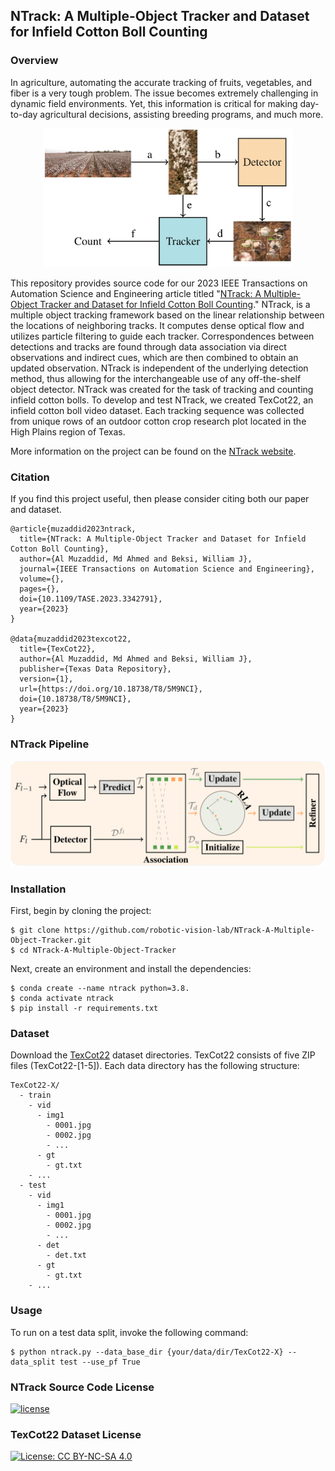 ## NTrack: A Multiple-Object Tracker and Dataset for Infield Cotton Boll Counting

### Overview

In agriculture, automating the accurate tracking of fruits, vegetables, and
fiber is a very tough problem. The issue becomes extremely challenging in
dynamic field environments. Yet, this information is critical for making
day-to-day agricultural decisions, assisting breeding programs, and much more.

<p align="center">
  <img src="images/overview.png" alt="overview" width="400"/>
</p>

This repository provides source code for our 2023 IEEE Transactions on
Automation Science and Engineering article titled "[NTrack: A Multiple-Object
Tracker and Dataset for Infield Cotton Boll
Counting](https://arxiv.org/pdf/2312.10922.pdf)." NTrack, is a multiple object
tracking framework based on the linear relationship between the locations of
neighboring tracks. It computes dense optical flow and utilizes particle
filtering to guide each tracker. Correspondences between detections and tracks
are found through data association via direct observations and indirect cues,
which are then combined to obtain an updated observation. NTrack is independent
of the underlying detection method, thus allowing for the interchangeable use
of any off-the-shelf object detector. NTrack was created for the task of
tracking and counting infield cotton bolls. To develop and test NTrack, we
created TexCot22, an infield cotton boll video dataset. Each tracking sequence
was collected from unique rows of an outdoor cotton crop research plot located
in the High Plains region of Texas. 

More information on the project can be found on the 
[NTrack website](https://robotic-vision-lab.github.io/ntrack).

### Citation

If you find this project useful, then please consider citing both our paper and
dataset.

```bibitex
@article{muzaddid2023ntrack,
  title={NTrack: A Multiple-Object Tracker and Dataset for Infield Cotton Boll Counting},
  author={Al Muzaddid, Md Ahmed and Beksi, William J},
  journal={IEEE Transactions on Automation Science and Engineering},
  volume={},
  pages={},
  doi={10.1109/TASE.2023.3342791},
  year={2023}
}

@data{muzaddid2023texcot22,
  title={TexCot22},
  author={Al Muzaddid, Md Ahmed and Beksi, William J},
  publisher={Texas Data Repository},
  version={1},
  url={https://doi.org/10.18738/T8/5M9NCI},
  doi={10.18738/T8/5M9NCI},
  year={2023}
}
```

### NTrack Pipeline 

<p align="center">
  <img src="images/ntrack_pipeline.png" alt="model_architecture" width="800"/>
</p>

### Installation 

First, begin by cloning the project:

    $ git clone https://github.com/robotic-vision-lab/NTrack-A-Multiple-Object-Tracker.git
    $ cd NTrack-A-Multiple-Object-Tracker

Next, create an environment and install the dependencies:

    $ conda create --name ntrack python=3.8.
    $ conda activate ntrack
    $ pip install -r requirements.txt

### Dataset 

Download the [TexCot22](https://doi.org/10.18738/T8/5M9NCI) dataset
directories. TexCot22 consists of five ZIP files (TexCot22-[1-5]). Each data
directory has the following structure:

```
TexCot22-X/
  - train
    - vid
      - img1
        - 0001.jpg
        - 0002.jpg
        - ...
      - gt
        - gt.txt
    - ... 
  - test
    - vid
      - img1
        - 0001.jpg
        - 0002.jpg
        - ...
      - det
        - det.txt
      - gt
        - gt.txt
    - ...
```

### Usage 

To run on a test data split, invoke the following command: 

    $ python ntrack.py --data_base_dir {your/data/dir/TexCot22-X} --data_split test --use_pf True


### NTrack Source Code License

[![license](https://img.shields.io/badge/license-Apache%202-blue)](https://github.com/robotic-vision-lab/NTrack-A-Multiple-Object-Tracker/blob/main/LICENSE)

### TexCot22 Dataset License

[![License: CC BY-NC-SA 4.0](https://img.shields.io/badge/License-CC_BY--NC--SA_4.0-lightgrey.svg)](https://creativecommons.org/licenses/by-nc-sa/4.0/)
